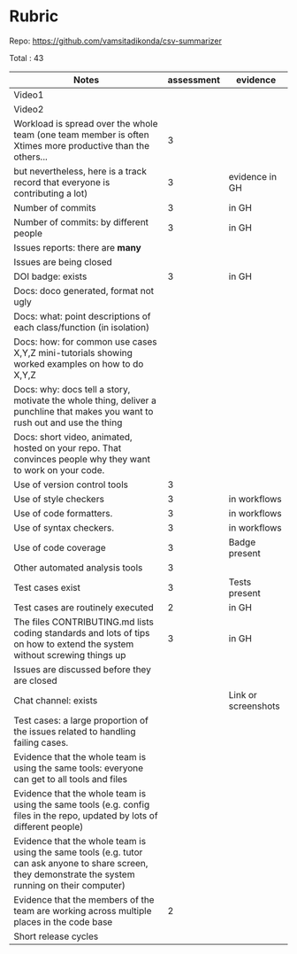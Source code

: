 # Rubric

Repo: https://github.com/vamsitadikonda/csv-summarizer

Total : 43


|Notes|assessment|evidence|
|-----|---------|----------|
|Video1| | |
|Video2| | |
|Workload is spread over the whole team (one team member is often Xtimes more productive than the others...| 3| |
but nevertheless, here is a track record that everyone is contributing a lot)| 3 |evidence in GH|
|Number of commits| 3 |in GH|
|Number of commits: by different people| 3 |in GH|
|Issues reports: there are **many**|
|Issues are being closed|  ||
|DOI badge: exists| 3 |in GH|
|Docs: doco generated, format not ugly |  ||
|Docs: what: point descriptions of each class/function (in isolation) |  | 
|Docs: how: for common use cases X,Y,Z mini-tutorials showing worked examples on how to do X,Y,Z| ||
|Docs: why: docs tell a story, motivate the whole thing, deliver a punchline that makes you want to rush out and use the thing| | |
|Docs: short video, animated, hosted on your repo. That convinces people why they want to work on your code.|  | |
|Use of version control tools| 3 | |
|Use of style checkers | 3 |in workflows|
|Use of code formatters. | 3 |in workflows|
|Use of syntax checkers. | 3 | in workflows|
|Use of code coverage | 3 | Badge present |
|Other automated analysis tools| 3 ||
|Test cases exist| 3 | Tests present |
|Test cases are routinely executed| 2 | in GH|
|The files CONTRIBUTING.md lists coding standards and lots of tips on how to extend the system without screwing things up| 3 | in GH |
|Issues are discussed before they are closed| ||
|Chat channel: exists| |Link or screenshots|
|Test cases: a large proportion of the issues related to handling failing cases.| ||
|Evidence that the whole team is using the same tools: everyone can get to all tools and files| | |
|Evidence that the whole team is using the same tools (e.g. config files in the repo, updated by lots of different people)| | |
|Evidence that the whole team is using the same tools (e.g. tutor can ask anyone to share screen, they demonstrate the system running on their computer)| | |
|Evidence that the members of the team are working across multiple places in the code base| 2 | |
|Short release cycles |  | |
